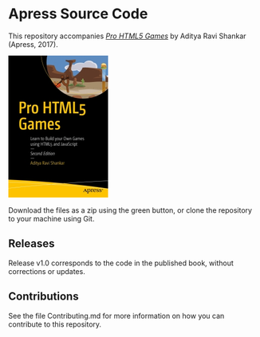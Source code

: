 # Apress Source Code

This repository accompanies [*Pro HTML5 Games*](http://www.apress.com/9781484229095) by Aditya Ravi Shankar (Apress, 2017).

[comment]: #cover
![Cover image](9781484229095.jpg)

Download the files as a zip using the green button, or clone the repository to your machine using Git.

## Releases

Release v1.0 corresponds to the code in the published book, without corrections or updates.

## Contributions

See the file Contributing.md for more information on how you can contribute to this repository.
